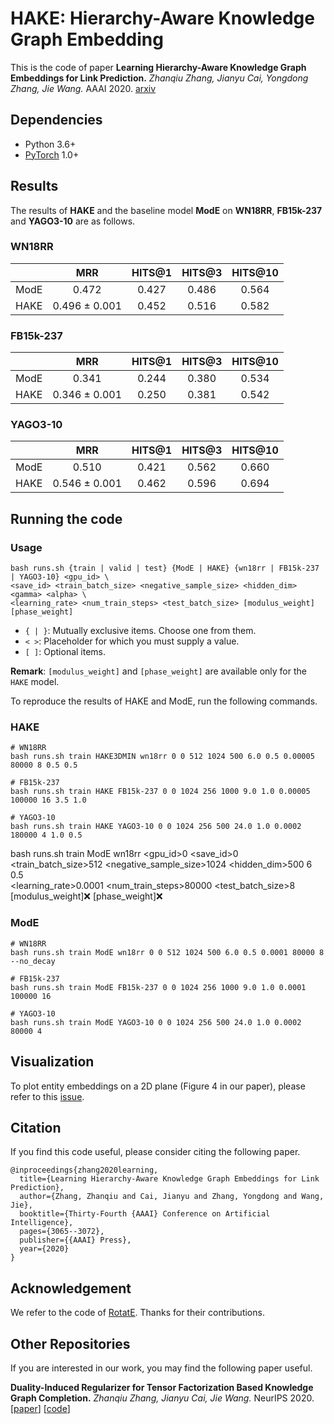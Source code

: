 # HAKE: Hierarchy-Aware Knowledge Graph Embedding
This is the code of paper **Learning Hierarchy-Aware Knowledge Graph Embeddings for Link Prediction.** *Zhanqiu Zhang, Jianyu Cai, Yongdong Zhang, Jie Wang.* AAAI 2020.  [arxiv](https://arxiv.org/abs/1911.09419)

## Dependencies
- Python 3.6+
- [PyTorch](http://pytorch.org/) 1.0+

## Results
The results of **HAKE** and the baseline model **ModE** on **WN18RR**, **FB15k-237** and **YAGO3-10** are as follows.
 
### WN18RR
| | MRR |  HITS@1 | HITS@3 | HITS@10 |
|:----------:|:----------:|:----------:|:----------:|:----------:|
| ModE | 0.472 | 0.427 | 0.486 | 0.564 |
| HAKE | 0.496 ± 0.001 | 0.452 | 0.516 | 0.582 |


### FB15k-237
| | MRR | HITS@1 | HITS@3 | HITS@10 |
|:----------:|:----------:|:----------:|:----------:|:----------:|
| ModE | 0.341 |  0.244 | 0.380 | 0.534 |
| HAKE | 0.346 ± 0.001 |  0.250 | 0.381 | 0.542 |

### YAGO3-10
| | MRR | HITS@1 | HITS@3 | HITS@10 |
|:----------:|:----------:|:----------:|:----------:|:----------:|
| ModE | 0.510 |  0.421 | 0.562 | 0.660 |
| HAKE | 0.546  ± 0.001 |  0.462 | 0.596 | 0.694 |


## Running the code 

### Usage
```
bash runs.sh {train | valid | test} {ModE | HAKE} {wn18rr | FB15k-237 | YAGO3-10} <gpu_id> \
<save_id> <train_batch_size> <negative_sample_size> <hidden_dim> <gamma> <alpha> \
<learning_rate> <num_train_steps> <test_batch_size> [modulus_weight] [phase_weight]
```
- `{ | }`: Mutually exclusive items. Choose one from them.
- `< >`: Placeholder for which you must supply a value.
- `[ ]`: Optional items.

**Remark**: `[modulus_weight]` and `[phase_weight]` are available only for the `HAKE` model.

To reproduce the results of HAKE and ModE, run the following commands.

### HAKE
```
# WN18RR
bash runs.sh train HAKE3DMIN wn18rr 0 0 512 1024 500 6.0 0.5 0.00005 80000 8 0.5 0.5

# FB15k-237
bash runs.sh train HAKE FB15k-237 0 0 1024 256 1000 9.0 1.0 0.00005 100000 16 3.5 1.0

# YAGO3-10
bash runs.sh train HAKE YAGO3-10 0 0 1024 256 500 24.0 1.0 0.0002 180000 4 1.0 0.5
```
bash runs.sh train ModE wn18rr <gpu_id>0 <save_id>0 <train_batch_size>512 <negative_sample_size>1024 <hidden_dim>500 <gamma>6 <alpha>0.5 \
<learning_rate>0.0001 <num_train_steps>80000 <test_batch_size>8 [modulus_weight]❌ [phase_weight]❌

### ModE
```
# WN18RR
bash runs.sh train ModE wn18rr 0 0 512 1024 500 6.0 0.5 0.0001 80000 8 --no_decay

# FB15k-237
bash runs.sh train ModE FB15k-237 0 0 1024 256 1000 9.0 1.0 0.0001 100000 16

# YAGO3-10
bash runs.sh train ModE YAGO3-10 0 0 1024 256 500 24.0 1.0 0.0002 80000 4
```

## Visualization
To plot entity embeddings on a 2D plane (Figure 4 in our paper), please refer to this [issue](https://github.com/MIRALab-USTC/KGE-HAKE/issues/2).

## Citation
If you find this code useful, please consider citing the following paper.
```
@inproceedings{zhang2020learning,
  title={Learning Hierarchy-Aware Knowledge Graph Embeddings for Link Prediction},
  author={Zhang, Zhanqiu and Cai, Jianyu and Zhang, Yongdong and Wang, Jie},
  booktitle={Thirty-Fourth {AAAI} Conference on Artificial Intelligence},
  pages={3065--3072},
  publisher={{AAAI} Press},
  year={2020}
}
```

## Acknowledgement
We refer to the code of [RotatE](https://github.com/DeepGraphLearning/KnowledgeGraphEmbedding). Thanks for their contributions.

## Other Repositories
If you are interested in our work, you may find the following paper useful.

**Duality-Induced Regularizer for Tensor Factorization Based Knowledge Graph Completion.**
*Zhanqiu Zhang, Jianyu Cai, Jie Wang.* NeurIPS 2020. [[paper](https://arxiv.org/abs/2011.05816)] [[code](https://github.com/MIRALab-USTC/KGE-DURA)]


